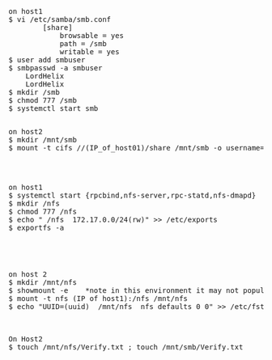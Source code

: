 <pre> 
on host1
$ vi /etc/samba/smb.conf
		[share]
			browsable = yes
			path = /smb
			writable = yes
$ user add smbuser
$ smbpasswd -a smbuser
	LordHelix
	LordHelix
$ mkdir /smb
$ chmod 777 /smb
$ systemctl start smb
</pre>

<pre> 
on host2
$ mkdir /mnt/smb
$ mount -t cifs //(IP_of_host01)/share /mnt/smb -o username=smbuser,password=LordHelix
</<pre>

<pre> 
on host1
$ systemctl start {rpcbind,nfs-server,rpc-statd,nfs-dmapd}
$ mkdir /nfs
$ chmod 777 /nfs
$ echo " /nfs  172.17.0.0/24(rw)" >> /etc/exports
$ exportfs -a
</pre>
<pre> 
on host 2
$ mkdir /mnt/nfs
$ showmount -e    *note in this environment it may not populate
$ mount -t nfs (IP of host1):/nfs /mnt/nfs
$ echo "UUID=(uuid)  /mnt/nfs  nfs defaults 0 0" >> /etc/fstab
</<pre>


On Host2
$ touch /mnt/nfs/Verify.txt ; touch /mnt/smb/Verify.txt

